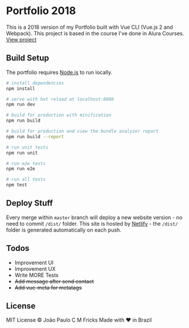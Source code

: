 # Portfolio 2018
This is a 2018 version of my Portfolio built with Vue CLI (Vue.js 2 and Webpack).
This project is based in the course I've done in Alura Courses.
[View project](https://jpcmf.netlify.com/)

## Build Setup
The portfolio requires [Node.js](https://nodejs.org/) to run locally.

``` bash
# install dependencies
npm install
```
```bash
# serve with hot reload at localhost:8080
npm run dev
```
```bash
# build for production with minification
npm run build
```
```bash
# build for production and view the bundle analyzer report
npm run build --report
```
```bash
# run unit tests
npm run unit
```
```bash
# run e2e tests
npm run e2e
```
```bash
# run all tests
npm test
```

## Deploy Stuff
Every merge within `master` branch will deploy a new website version - no need to commit `/dist/` folder.
This site is hosted by [Netlify](https://www.netlify.com/) - the `/dist/` folder is generated automatically on each push.

## Todos
- Improvement UI
- Improvement UX
- Write MORE Tests
- ~~Add message after send contact~~
- ~~Add vue-meta for metatags~~

## License
MIT License © João Paulo C M Fricks
Made with ❤ in Brazil
